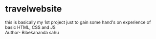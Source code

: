 # travelwebsite
this is basically my 1st project just to gain some hand's on experience of basic HTML, CSS and JS
<br>
 Author- Bibekananda sahu 
